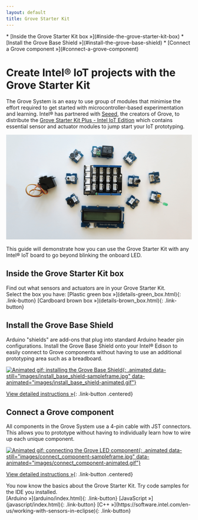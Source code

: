 ```yaml
---
layout: default
title: Grove Starter Kit
---
```


<div id="toc" markdown="1">
* [Inside the Grove Starter Kit box »](#inside-the-grove-starter-kit-box)
* [Install the Grove Base Shield »](#install-the-grove-base-shield)
* [Connect a Grove component »](#connect-a-grove-component)
</div>

# Create Intel® IoT projects with the Grove Starter Kit

The Grove System is an easy to use group of modules that minimise the effort required to get started with microcontroller-based experimentation and learning. Intel® has partnered with [Seeed](http://seeedstudio.com), the creators of Grove, to distribute the [Grove Starter Kit Plus - Intel IoT Edition](http://www.seeedstudio.com/depot/Grove-starter-kit-plus-Intel-IoT-Edition-for-Intel-Galileo-Gen-2-and-Edison-p-1978.html) which contains essential sensor and actuator modules to jump start your IoT prototyping.

![The components in the Grove Starter Kit](images/components_in_huddle.png)

This guide will demonstrate how you can use the Grove Starter Kit with any Intel® IoT board to go beyond blinking the onboard LED.

<!-- <div id="related-videos" class="callout video">
* [Create Intel® IoT projects with the Grove Starter Kit - Part 1 (preview)](https://drive.google.com/open?id=0B6gHgawzKtxCNEhfNms3ai0zM1k&authuser=0)
</div> -->

## Inside the Grove Starter Kit box

<div class="tldr" markdown="1">
Find out what sensors and actuators are in your Grove Starter Kit.
</div>

<div class="link-button-container" markdown="1">
<span class="link-button-container-title">Select the box you have:</span>
[Plastic green box »](details-green_box.html){: .link-button}
[Cardboard brown box »](details-brown_box.html){: .link-button}
</div>


## Install the Grove Base Shield

<div class="tldr" markdown="1">
Arduino "shields" are add-ons that plug into standard Arduino header pin configurations. Install the Grove Base Shield onto your Intel® Edison to easily connect to Grove components without having to use an additional prototyping area such as a breadboard.
</div>

[![Animated gif: installing the Grove Base Shield](){: .animated data-still="images/install_base_shield-sampleframe.jpg" data-animated="images/install_base_shield-animated.gif"}](details-base_shield.html)

[View detailed instructions »](details-base_shield.html){: .link-button .centered}


## Connect a Grove component 

<div class="tldr" markdown="1">
All components in the Grove System use a 4-pin cable with JST connectors. This allows you to prototype without having to individually learn how to wire up each unique component.
</div>

[![Animated gif: connecting the Grove LED component](){: .animated data-still="images/connect_component-sampleframe.jpg" data-animated="images/connect_component-animated.gif"}](details-connect_component.html)

[View detailed instructions »](details-connect_component.html){: .link-button .centered}

<div id="next-steps" class="callout done" markdown="1">
You now know the basics about the Grove Starter Kit. Try code samples for the IDE you installed.

<div class="link-button-container" markdown="1">
[Arduino »](arduino/index.html){: .link-button}
[JavaScript »](javascript/index.html){: .link-button}
<!-- [C++ »](https://software.intel.com/en-us/articles/internet-of-things-using-mraa-to-abstract-platform-io-capabilities#_Toc4) -->
[C++ »](https://software.intel.com/en-us/working-with-sensors-in-eclipse){: .link-button}
</div>

</div>